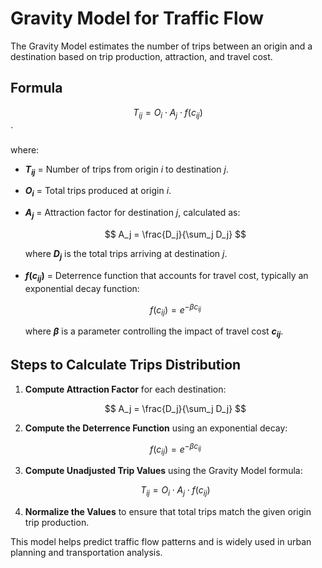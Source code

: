 # Gravity Model for Traffic Flow

The Gravity Model estimates the number of trips between an origin and a destination based on trip production, attraction, and travel cost.

## **Formula**
$$
T_{ij} = O_i \cdot A_j \cdot f(c_{ij})
$$`

where:

- **$` T_{ij} `$** = Number of trips from origin $` i `$ to destination $` j `$.
- **$` O_i `$** = Total trips produced at origin $` i `$.
- **$` A_j `$** = Attraction factor for destination $` j `$, calculated as:

  $$
  A_j = \frac{D_j}{\sum_j D_j}
  $$

  where **$` D_j `$** is the total trips arriving at destination $` j `$.

- **$` f(c_{ij}) `$** = Deterrence function that accounts for travel cost, typically an exponential decay function:

  $$
  f(c_{ij}) = e^{-\beta c_{ij}}
  $$

  where **$` \beta `$** is a parameter controlling the impact of travel cost **$` c_{ij} `$**.

## **Steps to Calculate Trips Distribution**
1. **Compute Attraction Factor** for each destination:

   $$
   A_j = \frac{D_j}{\sum_j D_j}
   $$

2. **Compute the Deterrence Function** using an exponential decay:

   $$
   f(c_{ij}) = e^{-\beta c_{ij}}
   $$

3. **Compute Unadjusted Trip Values** using the Gravity Model formula:

   $$
   T_{ij} = O_i \cdot A_j \cdot f(c_{ij})
   $$

4. **Normalize the Values** to ensure that total trips match the given origin trip production.

This model helps predict traffic flow patterns and is widely used in urban planning and transportation analysis.
